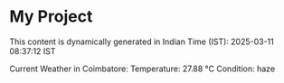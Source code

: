 # My Project

This content is dynamically generated in Indian Time (IST): 2025-03-11 08:37:12 IST


Current Weather in Coimbatore:
Temperature: 27.88 °C
Condition: haze
